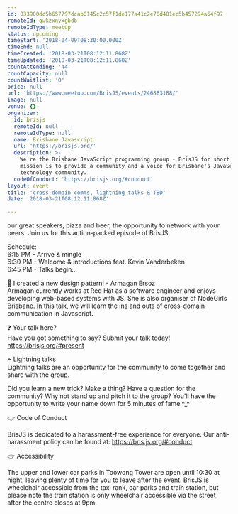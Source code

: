 ```yaml
---
id: 033900dc5b657797dcab0145c2c57f1de177a41c2e70d401ec5b457294a64f97
remoteId: qwkzxnyxgbdb
remoteIdType: meetup
status: upcoming
timeStart: '2018-04-09T08:30:00.000Z'
timeEnd: null
timeCreated: '2018-03-21T08:12:11.868Z'
timeUpdated: '2018-03-21T08:12:11.868Z'
countAttending: '44'
countCapacity: null
countWaitlist: '0'
price: null
url: 'https://www.meetup.com/BrisJS/events/246883188/'
image: null
venue: {}
organizer:
  id: brisjs
  remoteId: null
  remoteIdType: null
  name: Brisbane Javascript
  url: 'https://brisjs.org/'
  description: >-
    We're the Brisbane JavaScript programming group - BrisJS for short. Our
    mission is to provide a community and a voice for Brisbane's JavaScript
    technology community.
  codeOfConduct: 'https://brisjs.org/#conduct'
layout: event
title: 'cross-domain comms, lightning talks & TBD'
date: '2018-03-21T08:12:11.868Z'

---
```

<p>our great speakers, pizza and beer, the opportunity to network with your peers. Join us for this action-packed episode of BrisJS.</p> <p>Schedule:<br/>6:15 PM - Arrive &amp; mingle<br/>6:30 PM - Welcome &amp; introductions feat. Kevin Vanderbeken<br/>6:45 PM - Talks begin…</p> <p>🚸 I created a new design pattern! - Armagan Ersoz<br/>Armagan currently works at Red Hat as a software engineer and enjoys developing web-based systems with JS. She is also organiser of NodeGirls Brisbane. In this talk, we will learn the ins and outs of cross-domain communication in Javascript.</p> <p>❓ Your talk here?<br/>Have you got something to say? Submit your talk today! <a href="https://brisjs.org/#present" class="linkified">https://brisjs.org/#present</a></p> <p>🗲 Lightning talks<br/>Lightning talks are an opportunity for the community to come together and share with the group.</p> <p>Did you learn a new trick? Make a thing? Have a question for the community? Why not stand up and pitch it to the group? You'll have the opportunity to write your name down for 5 minutes of fame ^_^</p> <p>👉 Code of Conduct</p> <p>BrisJS is dedicated to a harassment-free experience for everyone. Our anti-harassment policy can be found at: <a href="https://bris.js.org/#conduct" class="linkified">https://bris.js.org/#conduct</a></p> <p>👉 Accessibility</p> <p>The upper and lower car parks in Toowong Tower are open until 10:30 at night, leaving plenty of time for you to leave after the event. BrisJS is wheelchair accessible from the taxi rank, car parks and train station, but please note the train station is only wheelchair accessible via the street after the centre closes at 9pm.</p>
